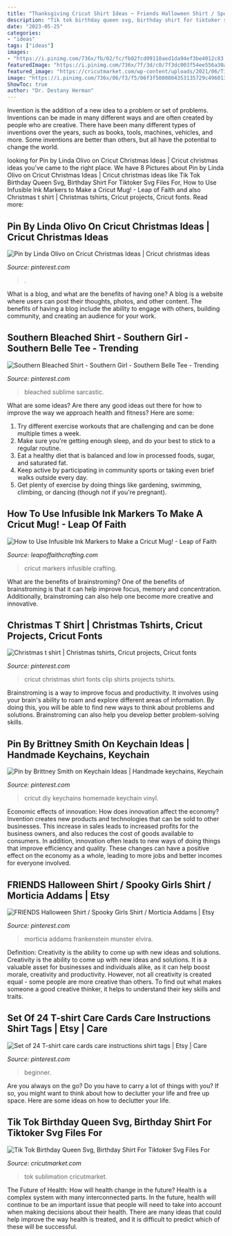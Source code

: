 ```yaml
---
title: "Thanksgiving Cricut Shirt Ideas ~ Friends Halloween Shirt / Spooky Girls Shirt / Morticia Addams"
description: "Tik tok birthday queen svg, birthday shirt for tiktoker svg files for"
date: "2023-05-25"
categories:
- "ideas"
tags: ["ideas"]
images:
- "https://i.pinimg.com/736x/fb/02/fc/fb02fcd09110aed1da94ef3be4012c83.jpg"
featuredImage: "https://i.pinimg.com/736x/7f/3d/c0/7f3dc003f54ee556a30ab61916d3b2e1.jpg"
featured_image: "https://cricutmarket.com/wp-content/uploads/2021/06/Tik-Tok-Birthday-Queen-Svg-BD26062021HB15-1536x1536.png"
image: "https://i.pinimg.com/736x/06/f3/f5/06f3f5000804353135729c4960132a85.jpg"
ShowToc: true
author: "Dr. Destany Herman"
---
```



Invention is the addition of a new idea to a problem or set of problems. Inventions can be made in many different ways and are often created by people who are creative. There have been many different types of inventions over the years, such as books, tools, machines, vehicles, and more. Some inventions are better than others, but all have the potential to change the world.

	

		
looking for Pin by Linda Olivo on Cricut Christmas Ideas | Cricut christmas ideas you've came to the right place. We have 8 Pictures about Pin by Linda Olivo on Cricut Christmas Ideas | Cricut christmas ideas like Tik Tok Birthday Queen Svg, Birthday Shirt For Tiktoker Svg Files For, How to Use Infusible Ink Markers to Make a Cricut Mug! - Leap of Faith and also Christmas t shirt | Christmas tshirts, Cricut projects, Cricut fonts. Read more:
		
    
## Pin By Linda Olivo On Cricut Christmas Ideas | Cricut Christmas Ideas

<img loading=lazy src="https://i.pinimg.com/736x/1a/99/60/1a99604dc260796aff113cdaa648f79b--cricut-christmas-ideas.jpg" onerror="this.onerror=null;this.src='https://tse2.mm.bing.net/th?id=OIP.DQoy4LGGlG0pXwOUPfTDhwHaJ4&amp;pid=15.1';" alt="Pin by Linda Olivo on Cricut Christmas Ideas | Cricut christmas ideas">

_Source: pinterest.com_

>. 

	

What is a blog, and what are the benefits of having one?
A blog is a website where users can post their thoughts, photos, and other content. The benefits of having a blog include the ability to engage with others, building community, and creating an audience for your work.

    
## Southern Bleached Shirt - Southern Girl - Southern Belle Tee - Trending

<img loading=lazy src="https://i.pinimg.com/736x/fb/02/fc/fb02fcd09110aed1da94ef3be4012c83.jpg" onerror="this.onerror=null;this.src='https://tse4.mm.bing.net/th?id=OIP.2pKcKehGYHv30r-qYb4xcAHaHC&amp;pid=15.1';" alt="Southern Bleached Shirt - Southern Girl - Southern Belle Tee - Trending">

_Source: pinterest.com_

>bleached sublime sarcastic. 

	

What are some ideas?
Are there any good ideas out there for how to improve the way we approach health and fitness? Here are some: 
1. Try different exercise workouts that are challenging and can be done multiple times a week. 
2. Make sure you're getting enough sleep, and do your best to stick to a regular routine. 
3. Eat a healthy diet that is balanced and low in processed foods, sugar, and saturated fat. 
4. Keep active by participating in community sports or taking even brief walks outside every day. 
5. Get plenty of exercise by doing things like gardening, swimming, climbing, or dancing (though not if you're pregnant).

    
## How To Use Infusible Ink Markers To Make A Cricut Mug! - Leap Of Faith

<img loading=lazy src="https://leapoffaithcrafting.com/wp-content/uploads/2021/03/cricut-mug-press-markers-1-7.jpg" onerror="this.onerror=null;this.src='https://tse1.mm.bing.net/th?id=OIP.IinuE1HK7T1ezSw68PsUogHaLH&amp;pid=15.1';" alt="How to Use Infusible Ink Markers to Make a Cricut Mug! - Leap of Faith">

_Source: leapoffaithcrafting.com_

>cricut markers infusible crafting. 

	

What are the benefits of brainstroming?
One of the benefits of brainstroming is that it can help improve focus, memory and concentration. Additionally, brainstroming can also help one become more creative and innovative.

    
## Christmas T Shirt | Christmas Tshirts, Cricut Projects, Cricut Fonts

<img loading=lazy src="https://i.pinimg.com/736x/7f/3d/c0/7f3dc003f54ee556a30ab61916d3b2e1.jpg" onerror="this.onerror=null;this.src='https://tse3.mm.bing.net/th?id=OIP.MgopPZztEeOpVr8TkuRwrAHaJ3&amp;pid=15.1';" alt="Christmas t shirt | Christmas tshirts, Cricut projects, Cricut fonts">

_Source: pinterest.com_

>cricut christmas shirt fonts clip shirts projects tshirts. 

	

Brainstroming is a way to improve focus and productivity. It involves using your brain's ability to roam and explore different areas of information. By doing this, you will be able to find new ways to think about problems and solutions. Brainstroming can also help you develop better problem-solving skills.

    
## Pin By Brittney Smith On Keychain Ideas | Handmade Keychains, Keychain

<img loading=lazy src="https://i.pinimg.com/736x/a9/43/d8/a943d8a85d207745608e980d735dcd35.jpg" onerror="this.onerror=null;this.src='https://tse3.mm.bing.net/th?id=OIP.nRQx1hXG_9Tl1-xyebEtPgHaJ4&amp;pid=15.1';" alt="Pin by Brittney Smith on Keychain Ideas | Handmade keychains, Keychain">

_Source: pinterest.com_

>cricut diy keychains homemade keychain vinyl. 

	

Economic effects of innovation: How does innovation affect the economy?
Invention creates new products and technologies that can be sold to other businesses. This increase in sales leads to increased profits for the business owners, and also reduces the cost of goods available to consumers. In addition, innovation often leads to new ways of doing things that improve efficiency and quality. These changes can have a positive effect on the economy as a whole, leading to more jobs and better incomes for everyone involved.

    
## FRIENDS Halloween Shirt / Spooky Girls Shirt / Morticia Addams | Etsy

<img loading=lazy src="https://i.pinimg.com/736x/06/f3/f5/06f3f5000804353135729c4960132a85.jpg" onerror="this.onerror=null;this.src='https://tse1.mm.bing.net/th?id=OIP.YP82H2PR6WXGgfVYFNS7BwHaJ4&amp;pid=15.1';" alt="FRIENDS Halloween Shirt / Spooky Girls Shirt / Morticia Addams | Etsy">

_Source: pinterest.com_

>morticia addams frankenstein munster elvira. 

	

Definition: Creativity is the ability to come up with new ideas and solutions.
Creativity is the ability to come up with new ideas and solutions. It is a valuable asset for businesses and individuals alike, as it can help boost morale, creativity and productivity. However, not all creativity is created equal - some people are more creative than others. To find out what makes someone a good creative thinker, it helps to understand their key skills and traits.

    
## Set Of 24 T-shirt Care Cards Care Instructions Shirt Tags | Etsy | Care

<img loading=lazy src="https://i.pinimg.com/736x/ff/89/c1/ff89c17725aa228b1f54e466e669f81f.jpg" onerror="this.onerror=null;this.src='https://tse4.mm.bing.net/th?id=OIP.MKRZNYZdE2csYZwl0yIq-gHaJ3&amp;pid=15.1';" alt="Set of 24 T-shirt care cards care instructions shirt tags | Etsy | Care">

_Source: pinterest.com_

>beginner. 

	

Are you always on the go? Do you have to carry a lot of things with you? If so, you might want to think about how to declutter your life and free up space. Here are some ideas on how to declutter your life.

    
## Tik Tok Birthday Queen Svg, Birthday Shirt For Tiktoker Svg Files For

<img loading=lazy src="https://cricutmarket.com/wp-content/uploads/2021/06/Tik-Tok-Birthday-Queen-Svg-BD26062021HB15-1536x1536.png" onerror="this.onerror=null;this.src='https://tse1.mm.bing.net/th?id=OIP.0apVkhK1kAINpGp4bMHm3AHaHa&amp;pid=15.1';" alt="Tik Tok Birthday Queen Svg, Birthday Shirt For Tiktoker Svg Files For">

_Source: cricutmarket.com_

>tok sublimation cricutmarket. 

	

The Future of Health: How will health change in the future?
Health is a complex system with many interconnected parts. In the future, health will continue to be an important issue that people will need to take into account when making decisions about their health. There are many ideas that could help improve the way health is treated, and it is difficult to predict which of these will be successful.

